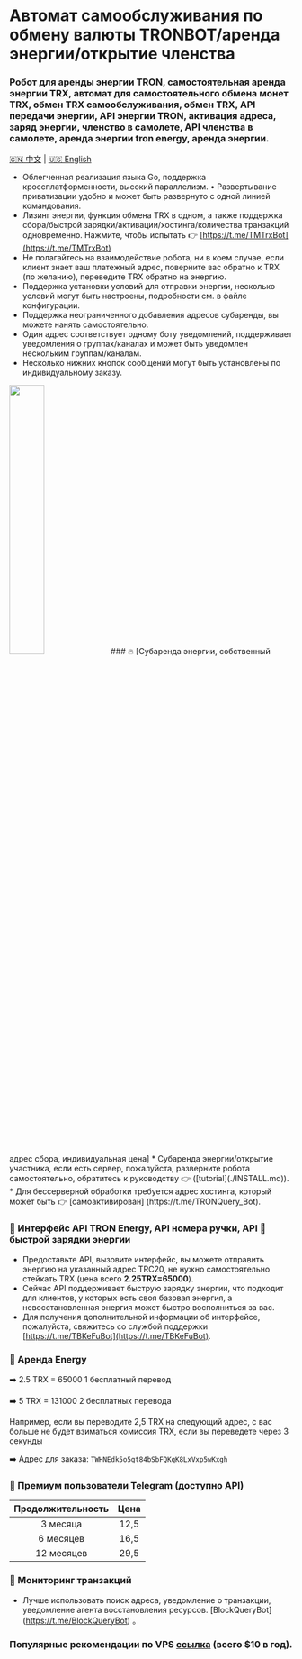 # Автомат самообслуживания по обмену валюты TRONBOT/аренда энергии/открытие членства

### Робот для аренды энергии TRON, самостоятельная аренда энергии TRX, автомат для самостоятельного обмена монет TRX, обмен TRX самообслуживания, обмен TRX, API передачи энергии, API энергии TRON, активация адреса, заряд энергии, членство в самолете, API членства в самолете, аренда энергии tron energy, аренда энергии.

[🇨🇳 中文](./README.md) | [🇺🇸 English](./README.en.md)

* Облегченная реализация языка Go, поддержка кроссплатформенности, высокий параллелизм.
• Развертывание приватизации удобно и может быть развернуто с одной линией командования.
* Лизинг энергии, функция обмена TRX в одном, а также поддержка сбора/быстрой зарядки/активации/хостинга/количества транзакций одновременно. Нажмите, чтобы испытать 👉 [https://t.me/TMTrxBot](https://t.me/TMTrxBot)
* Не полагайтесь на взаимодействие робота, ни в коем случае, если клиент знает ваш платежный адрес, поверните вас обратно к TRX (по желанию), переведите TRX обратно на энергию.
* Поддержка установки условий для отправки энергии, несколько условий могут быть настроены, подробности см. в файле конфигурации.
* Поддержка неограниченного добавления адресов субаренды, вы можете нанять самостоятельно.
* Один адрес соответствует одному боту уведомлений, поддерживает уведомления о группах/каналах и может быть уведомлен нескольким группам/каналам.
* Несколько нижних кнопок сообщений могут быть установлены по индивидуальному заказу.

<img src="https://github.com/user-attachments/assets/46443890-3043-40c4-98ae-27087ea34261" width="35%">
### 🔥 [Субаренда энергии, собственный адрес сбора, индивидуальная цена]
* Субаренда энергии/открытие участника, если есть сервер, пожалуйста, разверните робота самостоятельно, обратитесь к руководству 👉 ([tutorial](./INSTALL.md)).
* Для бессерверной обработки требуется адрес хостинга, который может быть 👉 [самоактивирован] (https://t.me/TRONQuery_Bot).

### 🤝 Интерфейс API TRON Energy, API номера ручки, API 🔋 быстрой зарядки энергии
* Предоставьте API, вызовите интерфейс, вы можете отправить энергию на указанный адрес TRC20, не нужно самостоятельно стейкать TRX (цена всего **2.25TRX=65000**).
* Сейчас API поддерживает быструю зарядку энергии, что подходит для клиентов, у которых есть своя базовая энергия, а невосстановленная энергия может быстро восполниться за вас.
* Для получения дополнительной информации об интерфейсе, пожалуйста, свяжитесь со службой поддержки [https://t.me/TBKeFuBot](https://t.me/TBKeFuBot).

### 🔋 Аренда Energy 
➡️ 2.5 TRX = 65000 1 бесплатный перевод

➡️ 5 TRX = 131000 2 бесплатных перевода

Например, если вы переводите 2,5 TRX на следующий адрес, с вас больше не будет взиматься комиссия TRX, если вы переведете через 3 секунды

➡️ Адрес для заказа:
`TWHNEdk5o5qt84bSbFQKqK8LxVxp5wKxgh`

### 🎁 Премиум пользователи Telegram (доступно API)

| Продолжительность | Цена |
|:-----:|:-----:|
| 3 месяца | 12,5 |
| 6 месяцев | 16,5 |
| 12 месяцев | 29,5 |

### 🌈 Мониторинг транзакций
* Лучше использовать поиск адреса, уведомление о транзакции, уведомление агента восстановления ресурсов. [BlockQueryBot] (https://t.me/BlockQueryBot) 。

### Популярные рекомендации по VPS [ссылка](./RACKNERD.md) (всего $10 в год).
